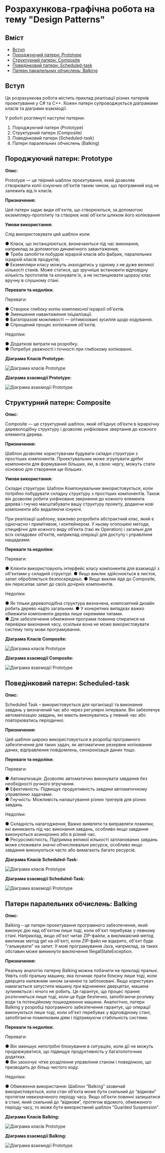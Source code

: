 # Розрахункова-графічна робота на тему "Design Patterns"

## Вміст

- [Вступ](#вступ)
- [Породжуючий патерн: Prototype](#породжуючий-патерн-prototype)
- [Структурний патерн: Composite](#структурний-патерн-composite)
- [Поведінковий патерн: Scheduled-task](#поведінковий-патерн-scheduled-task)
- [Патерн паралельних обчислень: Balking](#патерн-паралельних-обчислень-balking)

## Вступ

Ця розрахункова робота містить приклад реалізації різних патернів проектування у C# та С++. Кожен патерн супроводжується діаграмами класів та діаграми взаємодії.

У роботі розглянуті наступні патерни:

1. Породжуючий патерн (Prototype)
2. Структурний патерн (Composite)
3. Поведінковий патерн (Scheduled-task)
4. Патерн паралельних обчислень (Balking)
## Породжуючий патерн: Prototype

**Опис:**

Prototype — це твірний шаблон проєктування, який дозволяє створювати копії існуючих об'єктів таким чином, що програмний код не залежить від їх класів.

**Призначення:**

Цей патерн задає види об'єктів, що створюються, за допомогою екземпляру-прототипу та створює нові об'єкти шляхом його копіювання

**Умови використання:**

Слід використовувати цей шаблон коли:  
  
●  Класи, що інстанціюються, визначаються під час виконання, наприклад за допомогою динамічного завантаження;  
●  Треба запобігти побудові ієрархій класів або фабрик, паралельних ієрархій класів продуктів;  
●  Екземпляри класу можуть знаходитись у одному з не дуже великої кількості станів. Може статися, що зручніше встановити відповідну кількість прототипів та клонувати їх, а не інстанціювати щоразу клас вручну в слушному стані.

**Переваги та недоліки:**

Переваги:

● Створює глибоку копію комплексної ієрархії об'єктів.  
● Зменшення навантаження ініціалізації.  
● Багаторазові можливості — оптимізовані зусилля щодо кодування.  
● Спрощений процес копіювання об'єктів.  

Недоліки: 

● Додаткові витрати на розробку.  
● Потребує уважності і точності при глибокому копіюванні.  

**Діаграма Класів Prototype:**

![Діаграма класів Prototype](https://github.com/Niwtsumew/RRappz/blob/master/PrototypeClassDiagram.png)

**Діаграма взаємодії Prototype:**

![Діаграма взаємодії Prototype](https://github.com/Niwtsumew/RRappz/blob/master/PrototypeInteractionDiagram.png)

## Структурний патерн: Composite

**Опис:**

Composite — це структурний шаблон, який об’єднує об’єкти в ієрархічну деревоподібну структуру і дозволяє уніфіковане звертання до кожного елемента дерева.

**Призначення:**

Шаблон дозволяє користувачам будувати складні структури з простіших компонентів. Проектувальник може згрупувати дрібні компоненти для формування більших, які, в свою чергу, можуть стати основою для створення ще більших.

**Умови використання:**

Складні структури: Шаблон Компонувальник використовується, коли потрібно побудувати складну структуру з простіших компонентів. 
Також він дозволяє робити уніфіковане звернення до кожного елемента дерева і гнучко масштабувати вашу структуру проекту, додаючи нові компоненти або видаляючи існуючі.  

При реалізації шаблону, важливо розробити абстрактний клас, який є одночасно і примітивом, і контейнером. У ньому оголошені методи, специфічні для кожного виду об’єкта (такі як Operation) і загальні для всіх складових об’єктів, наприклад операції для доступу і управління нащадками.  

**Переваги та недоліки:**

Переваги:

● Клієнти використовують інтерфейс класу компонентів для взаємодії з об'єктами у складній структурі. 
● Якщо виклик здійснюється в листок, запит обробляється безпосередньо.
● Якщо виклик йде до Composite, він пересилає запит до своїх дочірніх компонентів.  

Недоліки: 

● Як тільки деревоподібна структура визначена, композитний дизайн робить дерево надто загальним.
● У конкретних випадках важко обмежити компоненти дерева лише окремими типами.  
● Для забезпечення обмеження програма повинна спиратися на перевірки виконання часу, оскільки вона не може використовувати систему типу мови програмування.

**Діаграма Класів Composite:**

![Діаграма класів Prototype](https://github.com/Niwtsumew/RRappz/blob/master/CompositeClassDiagram.png)

**Діаграма взаємодії Composite:**

![Діаграма взаємодії Prototype](https://github.com/Niwtsumew/RRappz/blob/master/CompositeInteractionDiagram.png)

## Поведінковий патерн: Scheduled-task

**Опис:**

Scheduled Task – використовується для організації та виконання завдань у визначений час або через регулярні інтервали. Він забезпечує автоматизацію завдань, які мають виконуватись у певний час або повторюватись періодично.

**Призначення:**

Цей шаблон широко використовується в розробці програмного забезпечення для таких задач, як автоматичне резервне копіювання даних, відправлення повідомлень, синхронізація даних тощо.

**Переваги та недоліки:**

Переваги:

● Автоматизація: Дозволяє автоматично виконувати завдання без необхідності ручного втручання.  
● Ефективність: Підвищує продуктивність завдяки автоматичному управлінню задачами.  
● Гнучкість: Можливість налаштування різних тригерів для різних завдань.  

Недоліки: 

● Складність налагодження, Важко виявляти та виправляти помилки, які виникають під час виконання завдань, особливо якщо завдання виконуються асинхронно або в різний час.  
● Ресурсомісткість, Підтримка великої кількості запланованих завдань може споживати значні обчислювальні ресурси, особливо якщо завдання виконуються часто або вимагають багато ресурсів.  

**Діаграма Класів Scheduled-Task:**

![Діаграма класів Prototype](https://github.com/Niwtsumew/RRappz/blob/master/ScheduledTaskClassDiagram.png)

**Діаграма взаємодії Scheduled-Task:**

![Діаграма взаємодії Prototype](https://github.com/Niwtsumew/RRappz/blob/master/ScheduledTaskInteractionDiagram.png)

## Патерн паралельних обчислень: Balking

**Опис:**

Balking – це патерн проектування програмного забезпечення, який виконує дію над об'єктом лише тоді, коли об'єкт перебуває у певному стані. Наприклад, якщо об'єкт читає ZIP-файли, а викликаючий метод викликає метод get на об'єкті, коли ZIP-файл не відкрито, об'єкт буде "гальмувати" на запит. У мові програмування Java, наприклад, за таких обставин може виникнути виключення IllegalStateException.

**Призначення:**

Реальну аналогію патерну Balking можна побачити на прикладі пральні. Уявіть собі пральну машину, яка починає прати білизну лише тоді, коли дверцята належним чином зачинені та заблоковані. Якщо користувач намагається запустити машину при відчинених дверцятах, машина зупиняється і нічого не робить. Це гарантує, що процес прання розпочнеться лише тоді, коли це буде безпечно, запобігаючи розливу води та потенційному пошкодженню машини. Аналогічно, патерн Balking у розробці програмного забезпечення гарантує, що операції виконуються лише тоді, коли об'єкт перебуває у відповідному стані, запобігаючи помилковим діям і підтримуючи стабільність системи.

**Переваги та недоліки:**

Переваги:

● Він зменшує непотрібні блокування в ситуаціях, коли дії не можуть продовжуватися, що підвищує продуктивність у багатопоточних додатках.  
● Він заохочує чітке розділення управління станом і поведінкою, що призводить до більш чистого коду.  

Недоліки: 

● Обмеження використання: Шаблон “Balking” зазвичай використовується, коли стан об’єкта може бути схильний до “відмови” протягом невизначеного періоду часу. Якщо об’єкти повинні залишатися в стані, який схильний до “відмови”, протягом відомого, обмеженого періоду часу, то може бути використаний шаблон "Guarded Suspension".    

**Діаграма Класів Balking:**

![Діаграма класів Prototype](https://github.com/Niwtsumew/RRappz/blob/master/BalkingClassDiagram.png)

**Діаграма взаємодії Balking:**

![Діаграма взаємодії Prototype](https://github.com/Niwtsumew/RRappz/blob/master/BalkingInteractionDiagram.png)


